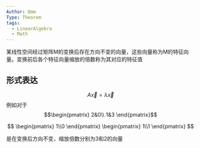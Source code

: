 ```yaml
---
Author: Qmm
Type: Theorem
tags:
  - LinearAlgebra
  - Math
---
```

某线性空间经过矩阵M的变换后存在方向不变的向量，这些向量称为M的特征向量。变换前后各个特征向量缩放的倍数称为其对应的特征值

## 形式表达
$$
A \vec{x} = \lambda \vec{x}
$$
例如对于
$$\begin{pmatrix}
2&0\\
1&3
\end{pmatrix}$$


$$
\begin{pmatrix}
1\\0
\end{pmatrix}
\begin{pmatrix}
1\\1
\end{pmatrix}
$$

是在变换后方向不变，缩放倍数分别为3和2的向量